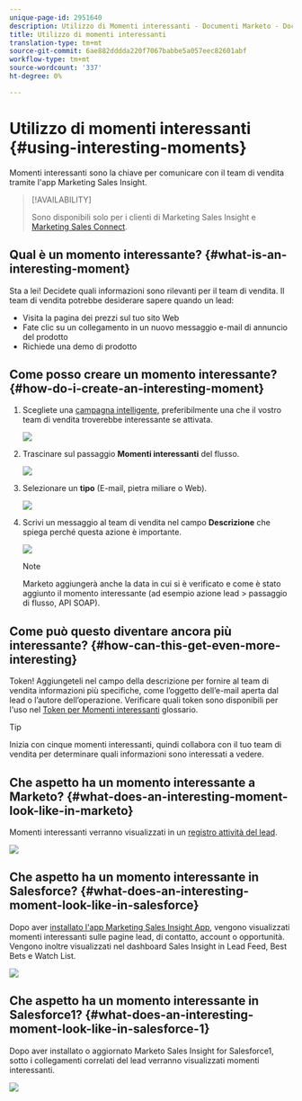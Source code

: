```yaml
---
unique-page-id: 2951640
description: Utilizzo di Momenti interessanti - Documenti Marketo - Documentazione del prodotto
title: Utilizzo di momenti interessanti
translation-type: tm+mt
source-git-commit: 6ae882dddda220f7067babbe5a057eec82601abf
workflow-type: tm+mt
source-wordcount: '337'
ht-degree: 0%

---
```



# Utilizzo di momenti interessanti {#using-interesting-moments}

Momenti interessanti sono la chiave per comunicare con il team di vendita tramite l&#39;app Marketing Sales Insight.

>[!AVAILABILITY]
>
>Sono disponibili solo per i clienti di Marketing Sales Insight e [Marketing Sales Connect](https://docs.marketo.com/x/fgTLAQ).

## Qual è un momento interessante?  {#what-is-an-interesting-moment}

Sta a lei! Decidete quali informazioni sono rilevanti per il team di vendita. Il team di vendita potrebbe desiderare sapere quando un lead:

* Visita la pagina dei prezzi sul tuo sito Web
* Fate clic su un collegamento in un nuovo messaggio e-mail di annuncio del prodotto
* Richiede una demo di prodotto

## Come posso creare un momento interessante?  {#how-do-i-create-an-interesting-moment}

1. Scegliete una [campagna intelligente](/help/marketo/product-docs/core-marketo-concepts/smart-campaigns/understanding-smart-campaigns.md), preferibilmente una che il vostro team di vendita troverebbe interessante se attivata.

   ![](assets/image2015-1-8-18-3a8-3a54.png)

1. Trascinare sul passaggio **Momenti interessanti** del flusso.

   ![](assets/image2015-1-8-18-3a15-3a20.png)

1. Selezionare un **tipo** (E-mail, pietra miliare o Web).

   ![](assets/image2015-1-8-18-3a17-3a16.png)

1. Scrivi un messaggio al team di vendita nel campo **Descrizione** che spiega perché questa azione è importante.

   ![](assets/image2015-1-8-18-3a18-3a23.png)

   >[!NOTE]
   >
   >Marketo aggiungerà anche la data in cui si è verificato e come è stato aggiunto il momento interessante (ad esempio azione lead > passaggio di flusso, API SOAP).

## Come può questo diventare ancora più interessante?  {#how-can-this-get-even-more-interesting}

Token! Aggiungeteli nel campo della descrizione per fornire al team di vendita informazioni più specifiche, come l’oggetto dell’e-mail aperta dal lead o l’autore dell’operazione. Verificare quali token sono disponibili per l&#39;uso nel [Token per Momenti interessanti](tokens-for-interesting-moments.md) glossario.

>[!TIP]
>
>Inizia con cinque momenti interessanti, quindi collabora con il tuo team di vendita per determinare quali informazioni sono interessati a vedere.

## Che aspetto ha un momento interessante a Marketo?  {#what-does-an-interesting-moment-look-like-in-marketo}

Momenti interessanti verranno visualizzati in un [registro attività del lead](../../../../../../product-docs/core-marketo-concepts/smart-lists-and-static-lists/managing-people-in-smart-lists/using-the-person-detail-page.md).

![](assets/image2015-1-14-18-3a45-3a58.png)

## Che aspetto ha un momento interessante in Salesforce?  {#what-does-an-interesting-moment-look-like-in-salesforce}

Dopo aver [installato l&#39;app Marketing Sales Insight App](../../../../../../product-docs/marketo-sales-insight/msi-for-salesforce/configuration/configure-marketo-sales-insight-in-salesforce-enterprise-unlimited.md), vengono visualizzati momenti interessanti sulle pagine lead, di contatto, account o opportunità. Vengono inoltre visualizzati nel dashboard Sales Insight in Lead Feed, Best Bets e Watch List.

![](assets/six.png)

## Che aspetto ha un momento interessante in Salesforce1? {#what-does-an-interesting-moment-look-like-in-salesforce-1}

Dopo aver installato o aggiornato Marketo Sales Insight for Salesforce1, sotto i collegamenti correlati del lead verranno visualizzati momenti interessanti.

![](assets/seven.png)
